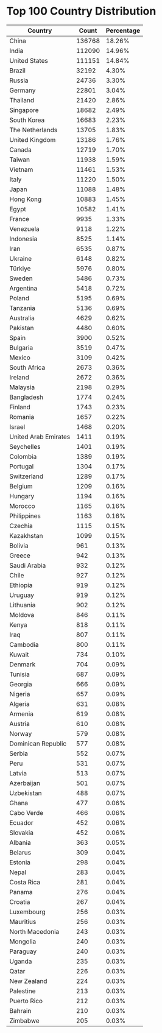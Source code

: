# Top 100 Country Distribution
| Country | Count | Percentage |
|----|----|----|
| China | 136768 | 18.26% |
| India | 112090 | 14.96% |
| United States | 111151 | 14.84% |
| Brazil | 32192 | 4.30% |
| Russia | 24736 | 3.30% |
| Germany | 22801 | 3.04% |
| Thailand | 21420 | 2.86% |
| Singapore | 18682 | 2.49% |
| South Korea | 16683 | 2.23% |
| The Netherlands | 13705 | 1.83% |
| United Kingdom | 13186 | 1.76% |
| Canada | 12719 | 1.70% |
| Taiwan | 11938 | 1.59% |
| Vietnam | 11461 | 1.53% |
| Italy | 11220 | 1.50% |
| Japan | 11088 | 1.48% |
| Hong Kong | 10883 | 1.45% |
| Egypt | 10582 | 1.41% |
| France | 9935 | 1.33% |
| Venezuela | 9118 | 1.22% |
| Indonesia | 8525 | 1.14% |
| Iran | 6535 | 0.87% |
| Ukraine | 6148 | 0.82% |
| Türkiye | 5976 | 0.80% |
| Sweden | 5486 | 0.73% |
| Argentina | 5418 | 0.72% |
| Poland | 5195 | 0.69% |
| Tanzania | 5136 | 0.69% |
| Australia | 4629 | 0.62% |
| Pakistan | 4480 | 0.60% |
| Spain | 3900 | 0.52% |
| Bulgaria | 3519 | 0.47% |
| Mexico | 3109 | 0.42% |
| South Africa | 2673 | 0.36% |
| Ireland | 2672 | 0.36% |
| Malaysia | 2198 | 0.29% |
| Bangladesh | 1774 | 0.24% |
| Finland | 1743 | 0.23% |
| Romania | 1657 | 0.22% |
| Israel | 1468 | 0.20% |
| United Arab Emirates | 1411 | 0.19% |
| Seychelles | 1401 | 0.19% |
| Colombia | 1389 | 0.19% |
| Portugal | 1304 | 0.17% |
| Switzerland | 1289 | 0.17% |
| Belgium | 1209 | 0.16% |
| Hungary | 1194 | 0.16% |
| Morocco | 1165 | 0.16% |
| Philippines | 1163 | 0.16% |
| Czechia | 1115 | 0.15% |
| Kazakhstan | 1099 | 0.15% |
| Bolivia | 961 | 0.13% |
| Greece | 942 | 0.13% |
| Saudi Arabia | 932 | 0.12% |
| Chile | 927 | 0.12% |
| Ethiopia | 919 | 0.12% |
| Uruguay | 919 | 0.12% |
| Lithuania | 902 | 0.12% |
| Moldova | 846 | 0.11% |
| Kenya | 818 | 0.11% |
| Iraq | 807 | 0.11% |
| Cambodia | 800 | 0.11% |
| Kuwait | 734 | 0.10% |
| Denmark | 704 | 0.09% |
| Tunisia | 687 | 0.09% |
| Georgia | 666 | 0.09% |
| Nigeria | 657 | 0.09% |
| Algeria | 631 | 0.08% |
| Armenia | 619 | 0.08% |
| Austria | 610 | 0.08% |
| Norway | 579 | 0.08% |
| Dominican Republic | 577 | 0.08% |
| Serbia | 552 | 0.07% |
| Peru | 531 | 0.07% |
| Latvia | 513 | 0.07% |
| Azerbaijan | 501 | 0.07% |
| Uzbekistan | 488 | 0.07% |
| Ghana | 477 | 0.06% |
| Cabo Verde | 466 | 0.06% |
| Ecuador | 452 | 0.06% |
| Slovakia | 452 | 0.06% |
| Albania | 363 | 0.05% |
| Belarus | 309 | 0.04% |
| Estonia | 298 | 0.04% |
| Nepal | 283 | 0.04% |
| Costa Rica | 281 | 0.04% |
| Panama | 276 | 0.04% |
| Croatia | 267 | 0.04% |
| Luxembourg | 256 | 0.03% |
| Mauritius | 256 | 0.03% |
| North Macedonia | 243 | 0.03% |
| Mongolia | 240 | 0.03% |
| Paraguay | 240 | 0.03% |
| Uganda | 235 | 0.03% |
| Qatar | 226 | 0.03% |
| New Zealand | 224 | 0.03% |
| Palestine | 213 | 0.03% |
| Puerto Rico | 212 | 0.03% |
| Bahrain | 210 | 0.03% |
| Zimbabwe | 205 | 0.03% |
